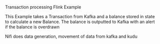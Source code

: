 Transaction processing Flink Example

This Example takes a Transaction from Kafka and a balance stored in state to calculate a new Balance. The balance is outputted to Kafka with an alert if the balance is overdrawn

Nifi does data generation, movement of data from kafka and kudu
